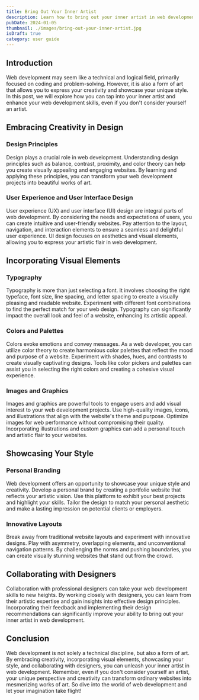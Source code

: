 ```yaml
---
title: Bring Out Your Inner Artist
description: Learn how to bring out your inner artist in web development—even if you don’t think about yourself as an artist.
pubDate: 2024-01-05
thumbnail: ./images/bring-out-your-inner-artist.jpg
isDraft: true
category: user guide
---
```


## Introduction

Web development may seem like a technical and logical field, primarily focused on coding and problem-solving. However, it is also a form of art that allows you to express your creativity and showcase your unique style. In this post, we will explore how you can tap into your inner artist and enhance your web development skills, even if you don't consider yourself an artist.

## Embracing Creativity in Design

### Design Principles

Design plays a crucial role in web development. Understanding design principles such as balance, contrast, proximity, and color theory can help you create visually appealing and engaging websites. By learning and applying these principles, you can transform your web development projects into beautiful works of art.

### User Experience and User Interface Design

User experience (UX) and user interface (UI) design are integral parts of web development. By considering the needs and expectations of users, you can create intuitive and user-friendly websites. Pay attention to the layout, navigation, and interaction elements to ensure a seamless and delightful user experience. UI design focuses on aesthetics and visual elements, allowing you to express your artistic flair in web development.

## Incorporating Visual Elements

### Typography

Typography is more than just selecting a font. It involves choosing the right typeface, font size, line spacing, and letter spacing to create a visually pleasing and readable website. Experiment with different font combinations to find the perfect match for your web design. Typography can significantly impact the overall look and feel of a website, enhancing its artistic appeal.

### Colors and Palettes

Colors evoke emotions and convey messages. As a web developer, you can utilize color theory to create harmonious color palettes that reflect the mood and purpose of a website. Experiment with shades, hues, and contrasts to create visually captivating designs. Tools like color pickers and palettes can assist you in selecting the right colors and creating a cohesive visual experience.

### Images and Graphics

Images and graphics are powerful tools to engage users and add visual interest to your web development projects. Use high-quality images, icons, and illustrations that align with the website's theme and purpose. Optimize images for web performance without compromising their quality. Incorporating illustrations and custom graphics can add a personal touch and artistic flair to your websites.

## Showcasing Your Style

### Personal Branding

Web development offers an opportunity to showcase your unique style and creativity. Develop a personal brand by creating a portfolio website that reflects your artistic vision. Use this platform to exhibit your best projects and highlight your skills. Tailor the design to match your personal aesthetic and make a lasting impression on potential clients or employers.

### Innovative Layouts

Break away from traditional website layouts and experiment with innovative designs. Play with asymmetry, overlapping elements, and unconventional navigation patterns. By challenging the norms and pushing boundaries, you can create visually stunning websites that stand out from the crowd.

## Collaborating with Designers

Collaboration with professional designers can take your web development skills to new heights. By working closely with designers, you can learn from their artistic expertise and gain insights into effective design principles. Incorporating their feedback and implementing their design recommendations can significantly improve your ability to bring out your inner artist in web development.

## Conclusion

Web development is not solely a technical discipline, but also a form of art. By embracing creativity, incorporating visual elements, showcasing your style, and collaborating with designers, you can unleash your inner artist in web development. Remember, even if you don't consider yourself an artist, your unique perspective and creativity can transform ordinary websites into mesmerizing works of art. So dive into the world of web development and let your imagination take flight!
